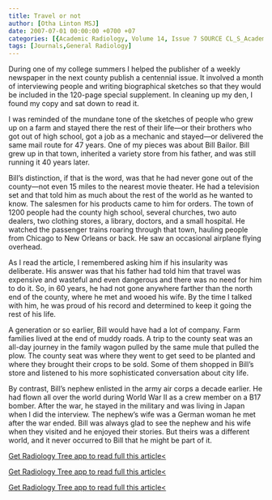 ```yaml
---
title: Travel or not
author: [Otha Linton MSJ]
date: 2007-07-01 00:00:00 +0700 +07
categories: [{Academic Radiology, Volume 14, Issue 7 SOURCE CL_S_AcademicRadiologyVolume14Issue7 1}]
tags: [Journals,General Radiology]
---
```

During one of my college summers I helped the publisher of a weekly newspaper in the next county publish a centennial issue. It involved a month of interviewing people and writing biographical sketches so that they would be included in the 120-page special supplement. In cleaning up my den, I found my copy and sat down to read it.

I was reminded of the mundane tone of the sketches of people who grew up on a farm and stayed there the rest of their life—or their brothers who got out of high school, got a job as a mechanic and stayed—or delivered the same mail route for 47 years. One of my pieces was about Bill Bailor. Bill grew up in that town, inherited a variety store from his father, and was still running it 40 years later.

Bill’s distinction, if that is the word, was that he had never gone out of the county—not even 15 miles to the nearest movie theater. He had a television set and that told him as much about the rest of the world as he wanted to know. The salesmen for his products came to him for orders. The town of 1200 people had the county high school, several churches, two auto dealers, two clothing stores, a library, doctors, and a small hospital. He watched the passenger trains roaring through that town, hauling people from Chicago to New Orleans or back. He saw an occasional airplane flying overhead.

As I read the article, I remembered asking him if his insularity was deliberate. His answer was that his father had told him that travel was expensive and wasteful and even dangerous and there was no need for him to do it. So, in 60 years, he had not gone anywhere farther than the north end of the county, where he met and wooed his wife. By the time I talked with him, he was proud of his record and determined to keep it going the rest of his life.

A generation or so earlier, Bill would have had a lot of company. Farm families lived at the end of muddy roads. A trip to the county seat was an all-day journey in the family wagon pulled by the same mule that pulled the plow. The county seat was where they went to get seed to be planted and where they brought their crops to be sold. Some of them shopped in Bill’s store and listened to his more sophisticated conversation about city life.

By contrast, Bill’s nephew enlisted in the army air corps a decade earlier. He had flown all over the world during World War II as a crew member on a B17 bomber. After the war, he stayed in the military and was living in Japan when I did the interview. The nephew’s wife was a German woman he met after the war ended. Bill was always glad to see the nephew and his wife when they visited and he enjoyed their stories. But theirs was a different world, and it never occurred to Bill that he might be part of it.

[Get Radiology Tree app to read full this article<](https://clinicalpub.com/app)

[Get Radiology Tree app to read full this article<](https://clinicalpub.com/app)

[Get Radiology Tree app to read full this article<](https://clinicalpub.com/app)